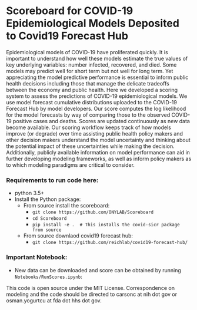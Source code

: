 # Scoreboard for COVID-19 Epidemiological Models Deposited to Covid19 Forecast Hub 

Epidemiological models of COVID-19 have proliferated quickly. It is important to understand how well these models estimate the true values of key underlying variables: number infected, recovered, and died. Some models may predict well for short term but not well for long term. Yet appreciating the model predictive performance is essential to inform public health decisions including those that manage the delicate tradeoffs between the economy and public health. Here we developed a scoring system to assess the predictions of COVID-19 epidemiological models. We use model forecast cumulative distributions uploaded to the COVID-19 Forecast Hub by model developers. Our score computes the log likelihood for the model forecasts by way of comparing those to the observed COVID-19 positive cases and deaths. Scores are updated continuously as new data become available. Our scoring workflow keeps track of how models improve (or degrade) over time assisting public health policy makers and other decision makers understand the model uncertainty and thinking about the potential impact of these uncertainties while making the decision. Additionally, publicly available information on model performance can aid in further developing modeling frameworks, as well as inform policy makers as to which modeling paradigms are critical to consider.

### Requirements to run code here:
- python 3.5+
- Install the Python package:
  - From source install the scoreboard:
    - `git clone https://github.com/ONYLAB/Scoreboard`
    - `cd Scoreboard`
    - `pip install -e .  # This installs the covid-sicr package from source`
  - From source downlaod covid19 forecast hub:
    - `git clone https://github.com/reichlab/covid19-forecast-hub/`

### Important Notebook:
- New data can be downloaded and score can be obtained by running `Notebooks/RunScores.ipynb`:

This code is open source under the MIT License.
Correspondence on modeling and the code should be directed to carsonc at nih dot gov or osman.yogurtcu at fda dot hhs dot gov.
